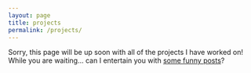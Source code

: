 ```yaml
---
layout: page
title: projects
permalink: /projects/
---
```


Sorry, this page will be up soon with all of the projects I have worked on! While you are waiting... can I entertain you with [some funny posts](http://google.com)?